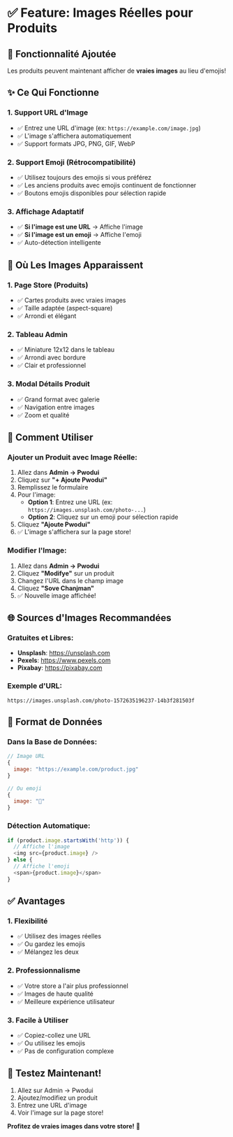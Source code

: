 # ✅ Feature: Images Réelles pour Produits

## 🎉 Fonctionnalité Ajoutée

Les produits peuvent maintenant afficher de **vraies images** au lieu d'emojis!

## ✨ Ce Qui Fonctionne

### 1. Support URL d'Image
- ✅ Entrez une URL d'image (ex: `https://example.com/image.jpg`)
- ✅ L'image s'affichera automatiquement
- ✅ Support formats JPG, PNG, GIF, WebP

### 2. Support Emoji (Rétrocompatibilité)
- ✅ Utilisez toujours des emojis si vous préférez
- ✅ Les anciens produits avec emojis continuent de fonctionner
- ✅ Boutons emojis disponibles pour sélection rapide

### 3. Affichage Adaptatif
- ✅ **Si l'image est une URL** → Affiche l'image
- ✅ **Si l'image est un emoji** → Affiche l'emoji
- ✅ Auto-détection intelligente

## 🎨 Où Les Images Apparaissent

### 1. Page Store (Produits)
- ✅ Cartes produits avec vraies images
- ✅ Taille adaptée (aspect-square)
- ✅ Arrondi et élégant

### 2. Tableau Admin
- ✅ Miniature 12x12 dans le tableau
- ✅ Arrondi avec bordure
- ✅ Clair et professionnel

### 3. Modal Détails Produit
- ✅ Grand format avec galerie
- ✅ Navigation entre images
- ✅ Zoom et qualité

## 📝 Comment Utiliser

### Ajouter un Produit avec Image Réelle:

1. Allez dans **Admin → Pwodui**
2. Cliquez sur **"+ Ajoute Pwodui"**
3. Remplissez le formulaire
4. Pour l'image:
   - **Option 1**: Entrez une URL (ex: `https://images.unsplash.com/photo-...`)
   - **Option 2**: Cliquez sur un emoji pour sélection rapide
5. Cliquez **"Ajoute Pwodui"**
6. ✅ L'image s'affichera sur la page store!

### Modifier l'Image:

1. Allez dans **Admin → Pwodui**
2. Cliquez **"Modifye"** sur un produit
3. Changez l'URL dans le champ image
4. Cliquez **"Sove Chanjman"**
5. ✅ Nouvelle image affichée!

## 🌐 Sources d'Images Recommandées

### Gratuites et Libres:
- **Unsplash**: https://unsplash.com
- **Pexels**: https://www.pexels.com
- **Pixabay**: https://pixabay.com

### Exemple d'URL:
```
https://images.unsplash.com/photo-1572635196237-14b3f281503f
```

## 🎯 Format de Données

### Dans la Base de Données:
```javascript
// Image URL
{
  image: "https://example.com/product.jpg"
}

// Ou emoji
{
  image: "📱"
}
```

### Détection Automatique:
```javascript
if (product.image.startsWith('http')) {
  // Affiche l'image
  <img src={product.image} />
} else {
  // Affiche l'emoji
  <span>{product.image}</span>
}
```

## ✅ Avantages

### 1. Flexibilité
- ✅ Utilisez des images réelles
- ✅ Ou gardez les emojis
- ✅ Mélangez les deux

### 2. Professionnalisme
- ✅ Votre store a l'air plus professionnel
- ✅ Images de haute qualité
- ✅ Meilleure expérience utilisateur

### 3. Facile à Utiliser
- ✅ Copiez-collez une URL
- ✅ Ou utilisez les emojis
- ✅ Pas de configuration complexe

## 🚀 Testez Maintenant!

1. Allez sur Admin → Pwodui
2. Ajoutez/modifiez un produit
3. Entrez une URL d'image
4. Voir l'image sur la page store!

**Profitez de vraies images dans votre store!** 🎉

